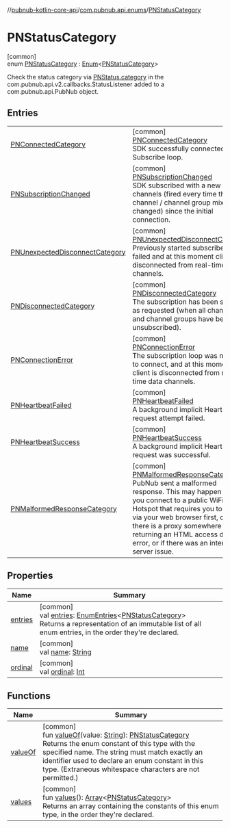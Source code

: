 //[pubnub-kotlin-core-api](../../../index.md)/[com.pubnub.api.enums](../index.md)/[PNStatusCategory](index.md)

# PNStatusCategory

[common]\
enum [PNStatusCategory](index.md) : [Enum](https://kotlinlang.org/api/latest/jvm/stdlib/kotlin/-enum/index.html)&lt;[PNStatusCategory](index.md)&gt; 

Check the status category via [PNStatus.category](../../com.pubnub.api.models.consumer/-p-n-status/category.md) in the com.pubnub.api.v2.callbacks.StatusListener added to a com.pubnub.api.PubNub object.

## Entries

| | |
|---|---|
| [PNConnectedCategory](-p-n-connected-category/index.md) | [common]<br>[PNConnectedCategory](-p-n-connected-category/index.md)<br>SDK successfully connected the Subscribe loop. |
| [PNSubscriptionChanged](-p-n-subscription-changed/index.md) | [common]<br>[PNSubscriptionChanged](-p-n-subscription-changed/index.md)<br>SDK subscribed with a new mix of channels (fired every time the channel / channel group mix changed) since the initial connection. |
| [PNUnexpectedDisconnectCategory](-p-n-unexpected-disconnect-category/index.md) | [common]<br>[PNUnexpectedDisconnectCategory](-p-n-unexpected-disconnect-category/index.md)<br>Previously started subscribe loop failed and at this moment client is disconnected from real-time data channels. |
| [PNDisconnectedCategory](-p-n-disconnected-category/index.md) | [common]<br>[PNDisconnectedCategory](-p-n-disconnected-category/index.md)<br>The subscription has been stopped as requested (when all channels and channel groups have been unsubscribed). |
| [PNConnectionError](-p-n-connection-error/index.md) | [common]<br>[PNConnectionError](-p-n-connection-error/index.md)<br>The subscription loop was not able to connect, and at this moment the client is disconnected from real-time data channels. |
| [PNHeartbeatFailed](-p-n-heartbeat-failed/index.md) | [common]<br>[PNHeartbeatFailed](-p-n-heartbeat-failed/index.md)<br>A background implicit Heartbeat request attempt failed. |
| [PNHeartbeatSuccess](-p-n-heartbeat-success/index.md) | [common]<br>[PNHeartbeatSuccess](-p-n-heartbeat-success/index.md)<br>A background implicit Heartbeat request was successful. |
| [PNMalformedResponseCategory](-p-n-malformed-response-category/index.md) | [common]<br>[PNMalformedResponseCategory](-p-n-malformed-response-category/index.md)<br>PubNub sent a malformed response. This may happen when you connect to a public WiFi Hotspot that requires you to auth via your web browser first, or if there is a proxy somewhere returning an HTML access denied error, or if there was an intermittent server issue. |

## Properties

| Name | Summary |
|---|---|
| [entries](entries.md) | [common]<br>val [entries](entries.md): [EnumEntries](https://kotlinlang.org/api/latest/jvm/stdlib/kotlin.enums/-enum-entries/index.html)&lt;[PNStatusCategory](index.md)&gt;<br>Returns a representation of an immutable list of all enum entries, in the order they're declared. |
| [name](../../com.pubnub.api.retry/-retryable-endpoint-group/-a-c-c-e-s-s_-m-a-n-a-g-e-r/index.md#-372974862%2FProperties%2F1196661149) | [common]<br>val [name](../../com.pubnub.api.retry/-retryable-endpoint-group/-a-c-c-e-s-s_-m-a-n-a-g-e-r/index.md#-372974862%2FProperties%2F1196661149): [String](https://kotlinlang.org/api/latest/jvm/stdlib/kotlin/-string/index.html) |
| [ordinal](../../com.pubnub.api.retry/-retryable-endpoint-group/-a-c-c-e-s-s_-m-a-n-a-g-e-r/index.md#-739389684%2FProperties%2F1196661149) | [common]<br>val [ordinal](../../com.pubnub.api.retry/-retryable-endpoint-group/-a-c-c-e-s-s_-m-a-n-a-g-e-r/index.md#-739389684%2FProperties%2F1196661149): [Int](https://kotlinlang.org/api/latest/jvm/stdlib/kotlin/-int/index.html) |

## Functions

| Name | Summary |
|---|---|
| [valueOf](value-of.md) | [common]<br>fun [valueOf](value-of.md)(value: [String](https://kotlinlang.org/api/latest/jvm/stdlib/kotlin/-string/index.html)): [PNStatusCategory](index.md)<br>Returns the enum constant of this type with the specified name. The string must match exactly an identifier used to declare an enum constant in this type. (Extraneous whitespace characters are not permitted.) |
| [values](values.md) | [common]<br>fun [values](values.md)(): [Array](https://kotlinlang.org/api/latest/jvm/stdlib/kotlin/-array/index.html)&lt;[PNStatusCategory](index.md)&gt;<br>Returns an array containing the constants of this enum type, in the order they're declared. |
